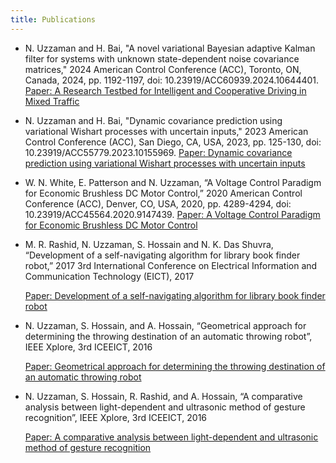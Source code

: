 ```yaml
---
title: Publications
---
```

-	N. Uzzaman and H. Bai, "A novel variational Bayesian adaptive Kalman filter for systems with unknown state-dependent noise covariance matrices," 2024 American Control Conference (ACC), Toronto, ON, Canada, 2024, pp. 1192-1197, doi: 10.23919/ACC60939.2024.10644401.
  [Paper: A Research Testbed for Intelligent and Cooperative Driving in Mixed Traffic](https://ieeexplore.ieee.org/abstract/document/10644401/)
-	N. Uzzaman and H. Bai, "Dynamic covariance prediction using variational Wishart processes with uncertain inputs," 2023 American Control Conference (ACC), San Diego, CA, USA, 2023, pp. 125-130, doi: 10.23919/ACC55779.2023.10155969.
  [Paper: Dynamic covariance prediction using variational Wishart processes with uncertain inputs](https://ieeexplore.ieee.org/abstract/document/10155969/)
-	W. N. White, E. Patterson and N. Uzzaman, “A Voltage Control Paradigm for Economic Brushless DC Motor Control,” 2020 American Control Conference (ACC), Denver, CO, USA, 2020, pp. 4289-4294, doi: 10.23919/ACC45564.2020.9147439.
  [Paper: A Voltage Control Paradigm for Economic Brushless DC Motor Control](https://ieeexplore.ieee.org/abstract/document/9147439/)

-	M. R. Rashid, N. Uzzaman, S. Hossain and N. K. Das Shuvra, “Development of a self-navigating algorithm for library book finder robot,” 2017 3rd International Conference on Electrical Information and Communication Technology (EICT), 2017

 	[Paper: Development of a self-navigating algorithm for library book finder robot](https://ieeexplore.ieee.org/abstract/document/8275140/)
-	N. Uzzaman, S. Hossain, and A. Hossain, “Geometrical approach for determining the throwing destination of an automatic throwing robot”, IEEE Xplore, 3rd ICEEICT, 2016

 	[Paper: Geometrical approach for determining the throwing destination of an automatic throwing robot](https://ieeexplore.ieee.org/abstract/document/7873100/)
-	N. Uzzaman, S. Hossain, R. Rashid, and A. Hossain, “A comparative analysis between light-dependent and ultrasonic method of gesture recognition”, IEEE Xplore, 3rd ICEEICT, 2016

 	[Paper: A comparative analysis between light-dependent and ultrasonic method of gesture recognition](https://ieeexplore.ieee.org/abstract/document/7873101/)

